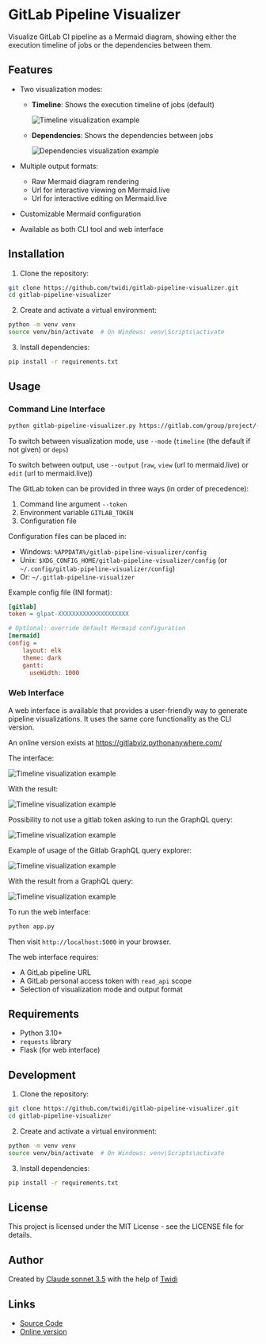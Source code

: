 # GitLab Pipeline Visualizer

Visualize GitLab CI pipeline as a Mermaid diagram, showing either the execution timeline of jobs or the dependencies between them.

## Features

- Two visualization modes:
  - **Timeline**: Shows the execution timeline of jobs (default)
    
    ![Timeline visualization example](timeline-example.png)
  
  - **Dependencies**: Shows the dependencies between jobs
    
    ![Dependencies visualization example](dependencies-example.png)

- Multiple output formats:
  - Raw Mermaid diagram rendering
  - Url for interactive viewing on Mermaid.live
  - Url for interactive editing on Mermaid.live
- Customizable Mermaid configuration
- Available as both CLI tool and web interface

## Installation

1. Clone the repository:
```bash
git clone https://github.com/twidi/gitlab-pipeline-visualizer.git
cd gitlab-pipeline-visualizer
```

2. Create and activate a virtual environment:
```bash
python -m venv venv
source venv/bin/activate  # On Windows: venv\Scripts\activate
```

3. Install dependencies:
```bash
pip install -r requirements.txt
```

## Usage

### Command Line Interface

```bash
python gitlab-pipeline-visualizer.py https://gitlab.com/group/project/-/pipelines/123
```

To switch between visualization mode, use `--mode` (`timeline` (the default if not given) or `deps`)

To switch between output, use `--output` (`raw`, `view` (url to mermaid.live) or `edit` (url to mermaid.live))

The GitLab token can be provided in three ways (in order of precedence):
1. Command line argument `--token`
2. Environment variable `GITLAB_TOKEN`
3. Configuration file

Configuration files can be placed in:
- Windows: `%APPDATA%/gitlab-pipeline-visualizer/config`
- Unix: `$XDG_CONFIG_HOME/gitlab-pipeline-visualizer/config` (or `~/.config/gitlab-pipeline-visualizer/config`)
- Or: `~/.gitlab-pipeline-visualizer`

Example config file (INI format):
```ini
[gitlab]
token = glpat-XXXXXXXXXXXXXXXXXXXX

# Optional: override default Mermaid configuration
[mermaid]
config = 
    layout: elk
    theme: dark
    gantt:
      useWidth: 1000
```

### Web Interface

A web interface is available that provides a user-friendly way to generate pipeline visualizations. It uses the same core functionality as the CLI version.

An online version exists at https://gitlabviz.pythonanywhere.com/


The interface:

![Timeline visualization example](web-example1.png)

With the result:

![Timeline visualization example](web-example2.png)

Possibility to not use a gitlab token asking to run the GraphQL query:

![Timeline visualization example](web-example3.png)

Example of usage of the Gitlab GraphQL query explorer:

![Timeline visualization example](web-example4.png)

With the result from a GraphQL query:

![Timeline visualization example](web-example5.png)


To run the web interface:

```bash
python app.py
```

Then visit `http://localhost:5000` in your browser.

The web interface requires:
- A GitLab pipeline URL
- A GitLab personal access token with `read_api` scope
- Selection of visualization mode and output format

## Requirements

- Python 3.10+
- `requests` library
- Flask (for web interface)

## Development

1. Clone the repository:
```bash
git clone https://github.com/twidi/gitlab-pipeline-visualizer.git
cd gitlab-pipeline-visualizer
```

2. Create and activate a virtual environment:
```bash
python -m venv venv
source venv/bin/activate  # On Windows: venv\Scripts\activate
```

3. Install dependencies:
```bash
pip install -r requirements.txt
```

## License

This project is licensed under the MIT License - see the LICENSE file for details.

## Author

Created by [Claude sonnet 3.5](https://claude.ai) with the help of [Twidi](https://github.com/twidi)

## Links

- [Source Code](https://github.com/twidi/gitlab-pipeline-visualizer/)
- [Online version](https://gitlabviz.pythonanywhere.com/)

